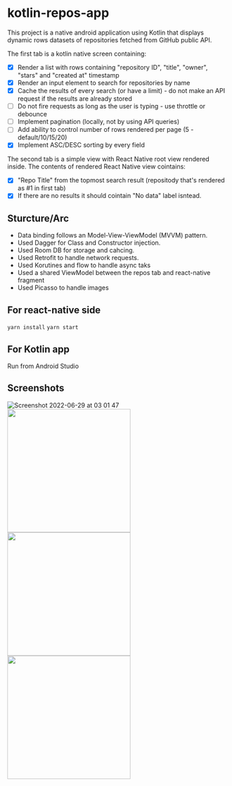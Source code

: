 # kotlin-repos-app

This project is a native android application using Kotlin that displays dynamic rows datasets of repositories fetched from GitHub public API.


The first tab is a kotlin native screen containing:

 - [x] Render a list with rows containing "repository ID", "title", "owner", "stars" and "created at" timestamp
 - [x] Render an input element to search for repositories by name
 - [x] Cache the results of every search (or have a limit) - do not make an API request if the results are already stored
 - [ ] Do not fire requests as long as the user is typing - use throttle or debounce
 - [ ] Implement pagination (locally, not by using API queries)
 - [ ] Add ability to control number of rows rendered per page (5 - default/10/15/20)
 - [x] Implement ASC/DESC sorting by every field
 
The second tab is a simple view with React Native root view rendered inside.
The contents of rendered React Native view cointains:

- [x] "Repo Title" from the topmost search result (repositody that's rendered as #1 in first tab)
- [x] If there are no results it should cointain "No data" label isntead.

## Sturcture/Arc
- Data binding follows an Model-View-ViewModel (MVVM) pattern.
- Used Dagger for Class and Constructor injection.
- Used Room DB for storage and cahcing.
- Used Retrofit to handle network requests.
- Used Korutines and flow to handle async taks
- Used a shared ViewModel between the repos tab and react-native fragment
- Used Picasso to handle images


## For react-native side

`yarn install`
`yarn start` 

## For Kotlin app
Run from Android Studio

## Screenshots
![Screenshot 2022-06-29 at 03 01 47](https://user-images.githubusercontent.com/41248079/177983499-9c57bddf-e4f5-4a5c-ad8c-7695d1d69c59.png)
<img src="https://user-images.githubusercontent.com/41248079/177983897-64fdfff0-18ac-4e34-b014-323aecdf001d.png" width="280px" style="margin-right:10px" /> 
<img src="https://user-images.githubusercontent.com/41248079/177983594-066a4104-3296-49a9-a6b3-19d0a50da201.png" width="280px" style="margin-right:10px" /> 
<img src="https://user-images.githubusercontent.com/41248079/177983605-a8374c07-3a02-4ceb-81f2-5245d0fe1e76.png" width="280px" /> 


